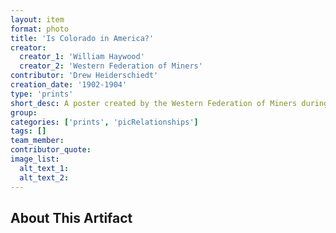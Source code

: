 ```yaml
---
layout: item
format: photo
title: 'Is Colorado in America?'
creator:
  creator_1: 'William Haywood'
  creator_2: 'Western Federation of Miners'
contributor: 'Drew Heiderschiedt'
creation_date: '1902-1904'
type: 'prints'
short_desc: A poster created by the Western Federation of Miners during the Colorado Labor Wars concerning agitation in Telluride, Colorado for better working conditions, wages, etc. that was violently suppressed by local state institutions, especially police.
group: 
categories: ['prints', 'picRelationships'] 
tags: []
team_member: 
contributor_quote: 
image_list: 
  alt_text_1: 
  alt_text_2: 
---
```

## About This Artifact

